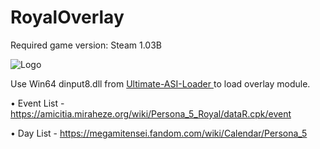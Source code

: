 # RoyalOverlay
Required game version: Steam 1.03B

![Logo](https://i.ibb.co/vhpwZfW/1.png)

Use Win64 dinput8.dll from [Ultimate-ASI-Loader ](https://github.com/ThirteenAG/Ultimate-ASI-Loader/releases/tag/v7.7.0) to load overlay module.


• Event List - https://amicitia.miraheze.org/wiki/Persona_5_Royal/dataR.cpk/event

• Day List -  https://megamitensei.fandom.com/wiki/Calendar/Persona_5
